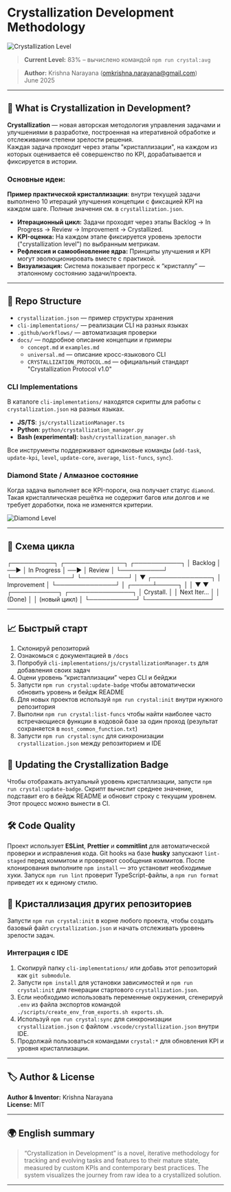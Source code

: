 # Crystallization Development Methodology

![Crystallization Level](https://img.shields.io/badge/crystallization-83%25-brightgreen?style=for-the-badge)

> **Current Level:** 83% – вычислено командой `npm run crystal:avg`

> **Author:** Krishna Narayana (omkrishna.narayana@gmail.com)  
> June 2025

---

## 🚀 What is Crystallization in Development?

**Crystallization** — новая авторская методология управления задачами и улучшениями в разработке, построенная на итеративной обработке и отслеживании степени зрелости решения.  
Каждая задача проходит через этапы "кристаллизации", на каждом из которых оценивается её совершенство по KPI, дорабатывается и фиксируется в истории.

### Основные идеи:

**Пример практической кристаллизации**: внутри текущей задачи выполнено 10 итераций улучшения концепции с фиксацией KPI на каждом шаге. Полные значения см. в `crystallization.json`.

- **Итерационный цикл:** Задачи проходят через этапы Backlog → In Progress → Review → Improvement → Crystallized.
- **KPI-оценка:** На каждом этапе фиксируется уровень зрелости ("crystallization level") по выбранным метрикам.
- **Рефлексия и самообновление ядра:** Принципы улучшения и KPI могут эволюционировать вместе с практикой.
- **Визуализация:** Система показывает прогресс к “кристаллу” — эталонному состоянию задачи/проекта.

---

## 📂 Repo Structure

- `crystallization.json` — пример структуры хранения
- `cli-implementations/` — реализации CLI на разных языках
- `.github/workflows/` — автоматизация проверки
- `docs/` — подробное описание концепции и примеры
  - `concept.md` и `examples.md`
  - `universal.md` — описание кросс-языкового CLI
  - `CRYSTALLIZATION_PROTOCOL.md` — официальный стандарт "Crystallization Protocol v1.0"

### CLI Implementations

В каталоге `cli-implementations/` находятся скрипты для работы с `crystallization.json` на разных языках.

- **JS/TS**: `js/crystallizationManager.ts`
- **Python**: `python/crystallization_manager.py`
- **Bash (experimental)**: `bash/crystallization_manager.sh`

Все инструменты поддерживают одинаковые команды (`add-task`, `update-kpi`, `level`, `update-core`, `average`, `list-funcs`, `sync`).

### Diamond State / Алмазное состояние

Когда задача выполняет все KPI-пороги, она получает статус `diamond`. Такая кристаллическая решётка не содержит багов или долгов и не требует доработки, пока не изменятся критерии.

![Diamond Level](https://img.shields.io/badge/crystallization--diamond-%F0%9F%92%8E-brightgreen?style=for-the-badge)

---

## 🧊 Схема цикла

┌──────────┐ ┌──────────────┐ ┌───────────┐
│ Backlog │ ──▶ │ In Progress │ ──▶ │ Review │
└──────────┘ └──────────────┘ └───────────┘
│
▼
┌──────────────┐
│ Improvement │
└──────────────┘
│
┌─────┴─────┐
│ │
▼ ▼
┌───────────┐ ┌───────────────┐
│ Crystall. │ │ Next Iter... │
│ (Done) │ │ (новый цикл) │
└───────────┘ └───────────────┘

---

## 📈 Быстрый старт

1. Склонируй репозиторий
2. Ознакомься с документацией в `/docs`
3. Попробуй `cli-implementations/js/crystallizationManager.ts` для добавления своих задач
4. Оцени уровень “кристаллизации” через CLI и бейджи
5. Запусти `npm run crystal:update-badge` чтобы автоматически обновить уровень и бейдж README
6. Для новых проектов используй `npm run crystal:init` внутри нужного репозитория
7. Выполни `npm run crystal:list-funcs` чтобы найти наиболее часто встречающиеся функции в кодовой базе за один проход (результат сохраняется в `most_common_function.txt`)
8. Запусти `npm run crystal:sync` для синхронизации `crystallization.json` между репозиторием и IDE

## 🔄 Updating the Crystallization Badge

Чтобы отображать актуальный уровень кристаллизации, запусти `npm run crystal:update-badge`. Скрипт вычислит среднее значение, подставит его в бейдж README и обновит строку с текущим уровнем. Этот процесс можно вынести в CI.

## 🛠️ Code Quality

Проект использует **ESLint**, **Prettier** и **commitlint** для автоматической проверки и исправления кода. Git hooks на базе **husky** запускают `lint-staged` перед коммитом и проверяют сообщения коммитов. После клонирования выполните `npm install` — это установит необходимые хуки. Запуск `npm run lint` проверит TypeScript-файлы, а `npm run format` приведет их к единому стилю.

## 🧩 Кристаллизация других репозиториев

Запусти `npm run crystal:init` в корне любого проекта, чтобы создать базовый файл `crystallization.json` и начать отслеживать уровень зрелости задач.

### Интеграция с IDE

1. Скопируй папку `cli-implementations/` или добавь этот репозиторий как `git submodule`.
2. Запусти `npm install` для установки зависимостей и `npm run crystal:init` для генерации стартового `crystallization.json`.
3. Если необходимо использовать переменные окружения, сгенерируй `.env` из файла экспортов командой `./scripts/create_env_from_exports.sh exports.sh`.
4. Используй `npm run crystal:sync` для синхронизации `crystallization.json` с файлом `.vscode/crystallization.json` внутри IDE.
5. Продолжай пользоваться командами `crystal:*` для обновления KPI и уровня кристаллизации.

---

## 🏷️ Author & License

**Author & Inventor:** Krishna Narayana  
**License:** MIT

---

## 🌍 English summary

> “Crystallization in Development” is a novel, iterative methodology for tracking and evolving tasks and features to their mature state, measured by custom KPIs and contemporary best practices. The system visualizes the journey from raw idea to a crystallized solution.

---
